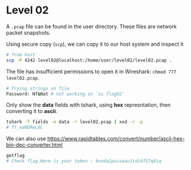 # Level 02

A `.pcap` file can be found in the user directory. These files are network packet snapshots.

Using secure copy (`scp`), we can copy it to our host system and inspect it

```bash
# from host
scp -P 4242 level02@localhost:/home/user/level02/level02.pcap .
```

The file has insufficient permissions to open it in Wireshark: `chmod 777 level02.pcap`.

```bash
# Trying strings on file
Password: Nf&Nat # not working on `su flag02`
```

Only show the **data** fields with tshark, using **hex** represntation, then converting it to **ascii**.

```bash
tshark -T fields -e data -r level02.pcap | xxd -r -p
# ft_waNDReL0L
```

We can also use https://www.rapidtables.com/convert/number/ascii-hex-bin-dec-converter.html

```bash
getflag
# Check flag.Here is your token : kooda2puivaav1idi4f57q8iq
```

